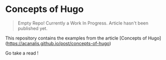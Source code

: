 # Concepts of Hugo

> Empty Repo! Currently a Work In Progress. Article hasn't been published yet.

This repository contains the examples from the article 
[Concepts of Hugo] (https://acanalis.github.io/post/concepts-of-hugo)

Go take a read !

